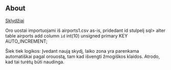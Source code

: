 
## About 

<p>
<a href="http://sandbox.nextin.lt:8082">Sklydžiai</a>
</p>

Oro uostai importuojami iš airports1.csv as-is, pridedant id stulpelį 
sql> alter table airports add column `id` int(10) unsigned primary KEY AUTO_INCREMENT;

Šiek tiek logikos:
Įvedant naują skydį, laiko zona yra parenkama automatiškai pagal orouostą, tam kad išvengti žmogiškos klaidos.
Atrodo, kad tai turėtų būti naudinga.
